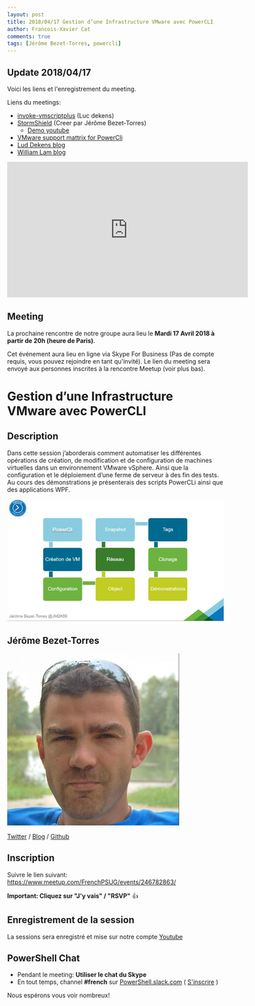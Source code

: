 ```yaml
---
layout: post
title: 2018/04/17 Gestion d’une Infrastructure VMware avec PowerCLI
author: Francois-Xavier Cat
comments: true
tags: [Jérôme Bezet-Torres, powercli]
---
```


## Update 2018/04/17

Voici les liens et l'enregistrement du meeting.

Liens du meetings:

* [invoke-vmscriptplus](http://www.lucd.info/2017/09/14/invoke-vmscriptplus/) (Luc dekens)
* [StormShield](https://jm2k69.github.io/2018-03-21-PowerCli-Lab-StormShield/) (Creer par Jérôme Bezet-Torres)
  * [Demo youtube](https://youtu.be/ApKuclem_rQ)
* [VMware support mattrix for PowerCli](https://www.vmware.com/resources/compatibility/sim/interop_matrix.php#interop&299=&2=)
* [Lud Dekens blog](http://www.lucd.info/)
* [William Lam blog](https://www.virtuallyghetto.com/tag/powercli)

<iframe width="560" height="315" src="https://www.youtube.com/embed/nFQpTyHjde0" frameborder="0" allow="autoplay; encrypted-media" allowfullscreen></iframe>

## Meeting

La prochaine rencontre de notre groupe aura lieu le **Mardi 17 Avril 2018 à partir de 20h (heure de Paris)**.

Cet événement aura lieu en ligne via Skype For Business (Pas de compte requis, vous pouvez rejoindre en tant qu'invité).
Le lien du meeting sera envoyé aux personnes inscrites à la rencontre Meetup (voir plus bas).

# Gestion d’une Infrastructure VMware avec PowerCLI

## Description

Dans cette session j’aborderais comment automatiser les différentes opérations de création, de modification et de configuration de machines virtuelles dans un environnement VMware vSphere. Ainsi que la configuration et le déploiement d’une ferme de serveur à des fin des tests. Au cours des démonstrations je présenterais des scripts PowerCLi ainsi que des applications WPF.

![image-center](/images\2018\2018-02-03-FrPSUG18-JeromeBezetTorres\61AacEuk.jpg)

## Jérôme Bezet-Torres

![image-center](/images\presenters\Jérôme_Bezet-Torres.jpg)

[Twitter](https://twitter.com/JM2K69) / [Blog](https://jm2k69.github.io/) / [Github](https://github.com/JM2K69)

## Inscription

Suivre le lien suivant: https://www.meetup.com/FrenchPSUG/events/246782863/

**Important: Cliquez sur "J'y vais" / "RSVP"** 👍

## Enregistrement de la session

La sessions sera enregistré et mise sur notre compte [Youtube](https://www.youtube.com/frenchpowershellusergroup)

## PowerShell Chat

* Pendant le meeting: **Utiliser le chat du Skype**
* En tout temps, channel **#french** sur [PowerShell.slack.com](https://powershell.slack.com/Slack) ( [S'inscrire](http://slack.poshcode.org/) )

Nous espérons vous voir nombreux!
